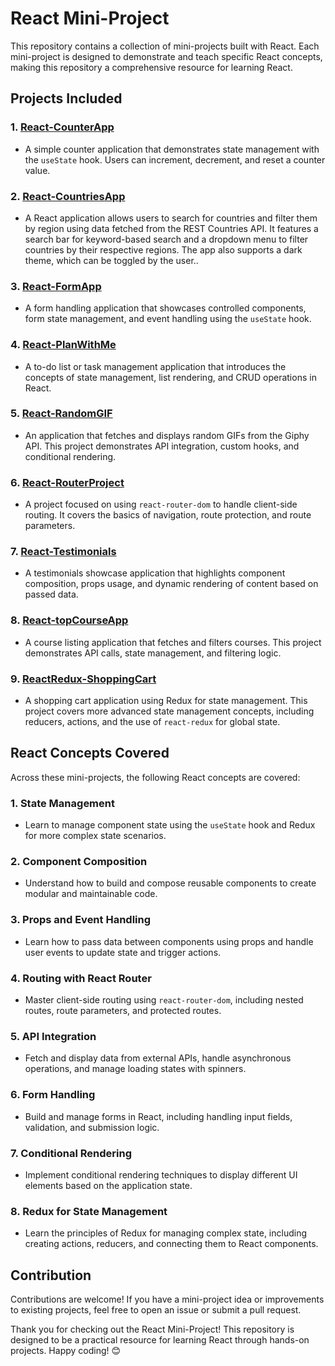 # React Mini-Project

This repository contains a collection of mini-projects built with React. Each mini-project is designed to demonstrate and teach specific React concepts, making this repository a comprehensive resource for learning React.

## Projects Included

### 1. **[React-CounterApp](https://github.com/sanket-aher/React-MiniProject/tree/main/React-CounterApp)**
   - A simple counter application that demonstrates state management with the `useState` hook. Users can increment, decrement, and reset a counter value.

### 2. **[React-CountriesApp](https://github.com/sanket-aher/React-MiniProject/tree/main/React-CountriesApp)**
   - A React application allows users to search for countries and filter them by region using data fetched from the REST Countries API. It features a search bar for keyword-based search and a dropdown menu to filter countries by their respective regions. The app also supports a dark theme, which can be toggled by the user..

### 3. **[React-FormApp](https://github.com/sanket-aher/React-MiniProject/tree/main/React-FormApp)**
   - A form handling application that showcases controlled components, form state management, and event handling using the `useState` hook.

### 4. **[React-PlanWithMe](https://github.com/sanket-aher/React-MiniProject/tree/main/React-PlanWithMe)**
   - A to-do list or task management application that introduces the concepts of state management, list rendering, and CRUD operations in React.

### 5. **[React-RandomGIF](https://github.com/sanket-aher/React-MiniProject/tree/main/React-RandomGIF-CustomHook)**
   - An application that fetches and displays random GIFs from the Giphy API. This project demonstrates API integration, custom hooks, and conditional rendering.

### 6. **[React-RouterProject](https://github.com/sanket-aher/React-MiniProject/tree/main/React-RouterProject)**
   - A project focused on using `react-router-dom` to handle client-side routing. It covers the basics of navigation, route protection, and route parameters.

### 7. **[React-Testimonials](https://github.com/sanket-aher/React-MiniProject/tree/main/React-Testimonials)**
   - A testimonials showcase application that highlights component composition, props usage, and dynamic rendering of content based on passed data.

### 8. **[React-topCourseApp](https://github.com/sanket-aher/React-MiniProject/tree/main/React-topCourseApp)**
   - A course listing application that fetches and filters courses. This project demonstrates API calls, state management, and filtering logic.

### 9. **[ReactRedux-ShoppingCart](https://github.com/sanket-aher/React-MiniProject/tree/main/ReactRedux-ShoppingCart)**
   - A shopping cart application using Redux for state management. This project covers more advanced state management concepts, including reducers, actions, and the use of `react-redux` for global state.

## React Concepts Covered

Across these mini-projects, the following React concepts are covered:

### 1. **State Management**
   - Learn to manage component state using the `useState` hook and Redux for more complex state scenarios.

### 2. **Component Composition**
   - Understand how to build and compose reusable components to create modular and maintainable code.

### 3. **Props and Event Handling**
   - Learn how to pass data between components using props and handle user events to update state and trigger actions.

### 4. **Routing with React Router**
   - Master client-side routing using `react-router-dom`, including nested routes, route parameters, and protected routes.

### 5. **API Integration**
   - Fetch and display data from external APIs, handle asynchronous operations, and manage loading states with spinners.

### 6. **Form Handling**
   - Build and manage forms in React, including handling input fields, validation, and submission logic.

### 7. **Conditional Rendering**
   - Implement conditional rendering techniques to display different UI elements based on the application state.

### 8. **Redux for State Management**
   - Learn the principles of Redux for managing complex state, including creating actions, reducers, and connecting them to React components.

## Contribution

Contributions are welcome! If you have a mini-project idea or improvements to existing projects, feel free to open an issue or submit a pull request.


Thank you for checking out the React Mini-Project! This repository is designed to be a practical resource for learning React through hands-on projects. Happy coding! 😊